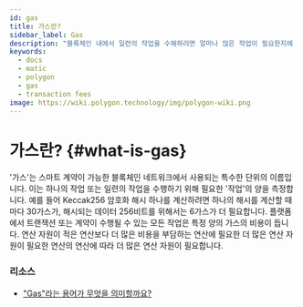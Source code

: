```yaml
---
id: gas
title: 가스란?
sidebar_label: Gas
description: "블록체인 내에서 일련의 작업을 수해하려면 얼마나 많은 작업이 필요한지에 관한 것입니다."
keywords:
  - docs
  - matic
  - polygon
  - gas
  - transaction fees
image: https://wiki.polygon.technology/img/polygon-wiki.png
---
```


# 가스란? {#what-is-gas}

'가스'는 스마트 계약이 가능한 블록체인 네트워크에서 사용되는 특수한 단위의 이름입니다. 이는 하나의 작업 또는 일련의 작업을 수행하기 위해 필요한 '작업'의 양을 측정합니다. 예를 들어 Keccak256 암호화 해시 하나를 계산하려면 하나의 해시를 계산할 때마다 30가스가, 해시되는 데이터 256비트를 위해서는 6가스가 더 필요합니다. 플랫폼에서 트랜잭션 또는 계약이 수행될 수 있는 모든 작업은 특정 양의 가스의 비용이 듭니다. 연산 자원이 적은 연산보다 더 많은 비용을 부담하는 연산에 필요한 더 많은 연산 자원이 필요한 연산의 연산에 따라 더 많은 연산 자원이 필요합니다.

### **리소스**

- ["Gas"라는 용어가 무엇을 의미할까요?](https://ethereum.stackexchange.com/questions/3/what-is-meant-by-the-term-gas)